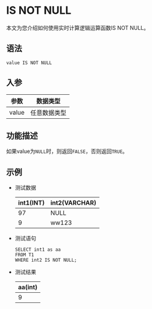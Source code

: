 # IS NOT NULL

本文为您介绍如何使用实时计算逻辑运算函数IS NOT NULL。

## 语法

```
value IS NOT NULL
```

## 入参

|参数|数据类型|
|--|----|
|value|任意数据类型|

## 功能描述

如果value为`NULL`时，则返回`FALSE`，否则返回`TRUE`。

## 示例

-   测试数据

    |int1\(INT\)|int2\(VARCHAR\)|
    |-----------|---------------|
    |97|NULL|
    |9|ww123|

-   测试语句

    ```
    SELECT int1 as aa
    FROM T1
    WHERE int2 IS NOT NULL;            
    ```

-   测试结果

    |aa\(int\)|
    |---------|
    |9|


